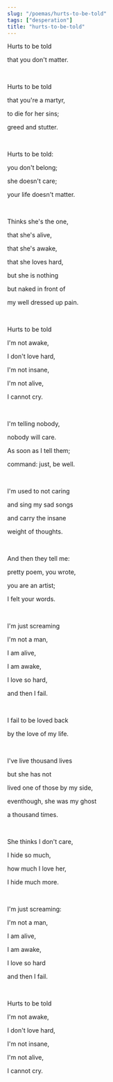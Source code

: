 ```yaml
---
slug: "/poemas/hurts-to-be-told"
tags: ["desperation"]
title: "hurts-to-be-told"
---
```

Hurts to be told

that you don't matter.

&nbsp;

Hurts to be told

that you're a martyr,

to die for her sins;

greed and stutter.

&nbsp;

Hurts to be told:

you don't belong;

she doesn't care;

your life doesn't matter.

&nbsp;

Thinks she's the one,

that she's alive,

that she's awake,

that she loves hard,

but she is nothing

but naked in front of

my well dressed up pain.

&nbsp;

Hurts to be told

I'm not awake,

I don't love hard,

I'm not insane,

I'm not alive,

I cannot cry.

&nbsp;

I'm telling nobody,

nobody will care.

As soon as I tell them;

command: just, be well.

&nbsp;

I'm used to not caring

and sing my sad songs

and carry the insane

weight of thoughts.

&nbsp;

And then they tell me:

pretty poem, you wrote,

you are an artist;

I felt your words.

&nbsp;

I'm just screaming

I'm not a man,

I am alive,

I am awake,

I love so hard,

and then I fail.

&nbsp;

I fail to be loved back

by the love of my life.

&nbsp;

I've live thousand lives

but she has not

lived one of those by my side,

eventhough, she was my ghost

a thousand times.

&nbsp;

She thinks I don't care,

I hide so much,

how much I love her,

I hide much more.

&nbsp;

I'm just screaming:

I'm not a man,

I am alive,

I am awake,

I love so hard

and then I fail.

&nbsp;

Hurts to be told

I'm not awake,

I don't love hard,

I'm not insane,

I'm not alive,

I cannot cry.